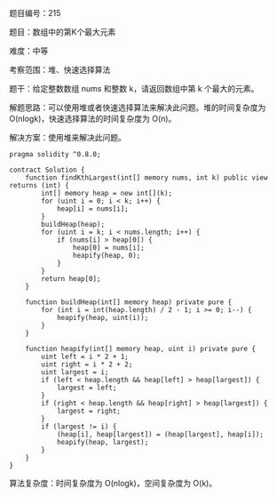 题目编号：215

题目：数组中的第K个最大元素

难度：中等

考察范围：堆、快速选择算法

题干：给定整数数组 nums 和整数 k，请返回数组中第 k 个最大的元素。

解题思路：可以使用堆或者快速选择算法来解决此问题。堆的时间复杂度为 O(nlogk)，快速选择算法的时间复杂度为 O(n)。

解决方案：使用堆来解决此问题。

```solidity
pragma solidity ^0.8.0;

contract Solution {
    function findKthLargest(int[] memory nums, int k) public view returns (int) {
        int[] memory heap = new int[](k);
        for (uint i = 0; i < k; i++) {
            heap[i] = nums[i];
        }
        buildHeap(heap);
        for (uint i = k; i < nums.length; i++) {
            if (nums[i] > heap[0]) {
                heap[0] = nums[i];
                heapify(heap, 0);
            }
        }
        return heap[0];
    }
    
    function buildHeap(int[] memory heap) private pure {
        for (int i = int(heap.length) / 2 - 1; i >= 0; i--) {
            heapify(heap, uint(i));
        }
    }
    
    function heapify(int[] memory heap, uint i) private pure {
        uint left = i * 2 + 1;
        uint right = i * 2 + 2;
        uint largest = i;
        if (left < heap.length && heap[left] > heap[largest]) {
            largest = left;
        }
        if (right < heap.length && heap[right] > heap[largest]) {
            largest = right;
        }
        if (largest != i) {
            (heap[i], heap[largest]) = (heap[largest], heap[i]);
            heapify(heap, largest);
        }
    }
}
```

算法复杂度：时间复杂度为 O(nlogk)，空间复杂度为 O(k)。